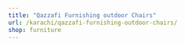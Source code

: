 ```yaml
---
title: "Qazzafi Furnishing outdoor Chairs"
url: /karachi/qazzafi-furnishing-outdoor-chairs/
shop: furniture
---
```

